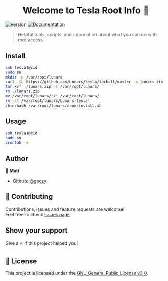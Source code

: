 <h1 align="center">Welcome to Tesla Root Info 👋</h1>
<p>
  <img alt="Version" src="https://img.shields.io/badge/version-1.0-blue.svg?cacheSeconds=2592000" />
  <a href="https://github.com/Lunars/tesla/wiki">
    <img alt="Documentation" src="https://img.shields.io/badge/documentation-yes-brightgreen.svg" target="_blank" />
  </a>
</p>

> Helpful tools, scripts, and information about what you can do with root access.

## Install

```sh
ssh tesla1@cid
sudo su
mkdir -p /var/root/lunars
curl -SL https://github.com/Lunars/tesla/tarball/master -o lunars.zip
tar xvf ./lunars.zip -C /var/root/lunars/
rm ./lunars.zip
mv /var/root/lunars/*/* /var/root/lunars/
rm -rf /var/root/lunars/Lunars-tesla*
/bin/bash /var/root/lunars/cron/install.sh
```

## Usage

```sh
ssh tesla1@cid
sudo su
crontab -e
```

## Author

👤 **Matt**

* Github: [@geczy](https://github.com/geczy)

## 🤝 Contributing

Contributions, issues and feature requests are welcome!<br />Feel free to check [issues page](https://github.com/Lunars/tesla/issues).

## Show your support

Give a ⭐️ if this project helped you!

## 📝 License

This project is licensed under the [GNU General Public License v3.0](https://github.com/Lunars/tesla/blob/master/LICENSE).
